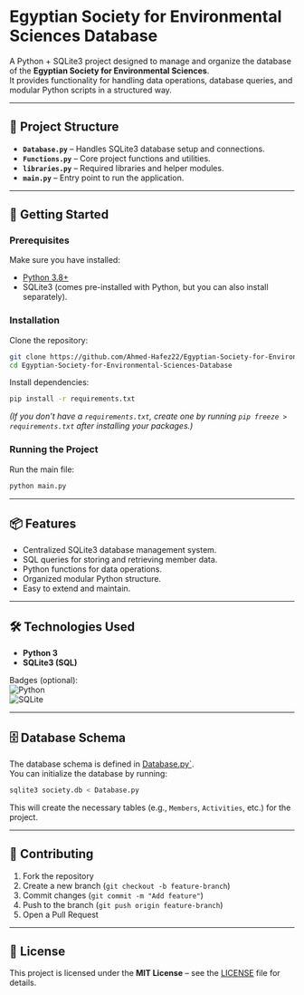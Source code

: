 # Egyptian Society for Environmental Sciences Database

A Python + SQLite3 project designed to manage and organize the database of the **Egyptian Society for Environmental Sciences**.  
It provides functionality for handling data operations, database queries, and modular Python scripts in a structured way.  

---

## 📂 Project Structure
- **`Database.py`** – Handles SQLite3 database setup and connections.  
- **`Functions.py`** – Core project functions and utilities.  
- **`libraries.py`** – Required libraries and helper modules.  
- **`main.py`** – Entry point to run the application.  

---

## 🚀 Getting Started

### Prerequisites
Make sure you have installed:  
- [Python 3.8+](https://www.python.org/downloads/)  
- SQLite3 (comes pre-installed with Python, but you can also install separately).  

### Installation
Clone the repository:
```bash
git clone https://github.com/Ahmed-Hafez22/Egyptian-Society-for-Environmental-Sciences-Database.git
cd Egyptian-Society-for-Environmental-Sciences-Database
```

Install dependencies:
```bash
pip install -r requirements.txt
```

*(If you don’t have a `requirements.txt`, create one by running `pip freeze > requirements.txt` after installing your packages.)*

### Running the Project
Run the main file:
```bash
python main.py
```

---

## 📦 Features
- Centralized SQLite3 database management system.  
- SQL queries for storing and retrieving member data.  
- Python functions for data operations.  
- Organized modular Python structure.  
- Easy to extend and maintain.  

---

## 🛠 Technologies Used
- **Python 3**  
- **SQLite3 (SQL)**  

Badges (optional):  
![Python](https://img.shields.io/badge/Python-3.8+-blue.svg)  
![SQLite](https://img.shields.io/badge/Database-SQLite3-green.svg)  

---

## 🗄 Database Schema

The database schema is defined in [Database.py`](Database.py).  
You can initialize the database by running:

```bash
sqlite3 society.db < Database.py
```

This will create the necessary tables (e.g., `Members`, `Activities`, etc.) for the project.  

---

## 🤝 Contributing
1. Fork the repository  
2. Create a new branch (`git checkout -b feature-branch`)  
3. Commit changes (`git commit -m "Add feature"`)  
4. Push to the branch (`git push origin feature-branch`)  
5. Open a Pull Request  

---

## 📄 License
This project is licensed under the **MIT License** – see the [LICENSE](LICENSE) file for details.  
